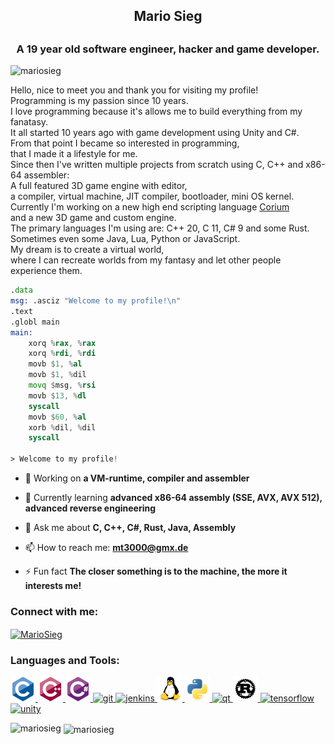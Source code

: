 <h2 align="center">Mario Sieg<h2>
<h3 align="center">A 19 year old software engineer, hacker and game developer.</h3>

<p align="left"> <img src="https://komarev.com/ghpvc/?username=mariosieg&label=Profile%20views&color=0e75b6&style=flat" alt="mariosieg" /> </p>

Hello, nice to meet you and thank you for visiting my profile!<br>
Programming is my passion since 10 years.<br>
I love programming because it's allows me to build everything from my fanatasy.<br>
It all started 10 years ago with game development using Unity and C#.<br>
From that point I became so interested in programming,<br>
that I made it a lifestyle for me.<br>
Since then I've written multiple projects from scratch using C, C++ and x86-64 assembler:<br>
A full featured 3D game engine with editor,<br>
a compiler, virtual machine, JIT compiler, bootloader, mini OS kernel.<br>
Currently I'm working on a new high end scripting language [Corium](https://github.com/MarioSieg/Corium)<br>
and a new 3D game and custom engine.<br>
The primary languages I'm using are: C++ 20, C 11, C# 9 and some Rust.<br>
Sometimes even some Java, Lua, Python or JavaScript.<br>
My dream is to create a virtual world,<br>
where I can recreate worlds from my fantasy and let other people experience them.<br>
```asm
.data
msg: .asciz "Welcome to my profile!\n"
.text
.globl main
main:
    xorq %rax, %rax
    xorq %rdi, %rdi
    movb $1, %al
    movb $1, %dil
    movq $msg, %rsi
    movb $13, %dl
    syscall
    movb $60, %al
    xorb %dil, %dil
    syscall

> Welcome to my profile!
```

- 🔭 Working on **a VM-runtime, compiler and assembler**

- 🌱 Currently learning **advanced x86-64 assembly (SSE, AVX, AVX 512), advanced reverse engineering**

- 💬 Ask me about **C, C++, C#, Rust, Java, Assembly**

- 📫 How to reach me: **mt3000@gmx.de**

- ⚡ Fun fact **The closer something is to the machine, the more it interests me!**

<h3 align="left">Connect with me:</h3>
<p align="left">
<a href="https://linkedin.com/in/MarioSieg" target="blank"><img align="center" src="https://cdn.jsdelivr.net/npm/simple-icons@3.0.1/icons/linkedin.svg" alt="MarioSieg" height="30" width="40" /></a>
</p>

<h3 align="left">Languages and Tools:</h3>
<p align="left"> <a href="https://www.cprogramming.com/" target="_blank"> <img src="https://raw.githubusercontent.com/devicons/devicon/master/icons/c/c-original.svg" alt="c" width="40" height="40"/> </a> <a href="https://www.w3schools.com/cpp/" target="_blank"> <img src="https://raw.githubusercontent.com/devicons/devicon/master/icons/cplusplus/cplusplus-original.svg" alt="cplusplus" width="40" height="40"/> </a> <a href="https://www.w3schools.com/cs/" target="_blank"> <img src="https://raw.githubusercontent.com/devicons/devicon/master/icons/csharp/csharp-original.svg" alt="csharp" width="40" height="40"/> </a> <a href="https://git-scm.com/" target="_blank"> <img src="https://www.vectorlogo.zone/logos/git-scm/git-scm-icon.svg" alt="git" width="40" height="40"/> </a> <a href="https://www.jenkins.io" target="_blank"> <img src="https://www.vectorlogo.zone/logos/jenkins/jenkins-icon.svg" alt="jenkins" width="40" height="40"/> </a> <a href="https://www.linux.org/" target="_blank"> <img src="https://raw.githubusercontent.com/devicons/devicon/master/icons/linux/linux-original.svg" alt="linux" width="40" height="40"/> </a> <a href="https://www.python.org" target="_blank"> <img src="https://raw.githubusercontent.com/devicons/devicon/master/icons/python/python-original.svg" alt="python" width="40" height="40"/> </a> <a href="https://www.qt.io/" target="_blank"> <img src="https://upload.wikimedia.org/wikipedia/commons/0/0b/Qt_logo_2016.svg" alt="qt" width="40" height="40"/> </a> <a href="https://www.rust-lang.org" target="_blank"> <img src="https://raw.githubusercontent.com/devicons/devicon/master/icons/rust/rust-plain.svg" alt="rust" width="40" height="40"/> </a> <a href="https://www.tensorflow.org" target="_blank"> <img src="https://www.vectorlogo.zone/logos/tensorflow/tensorflow-icon.svg" alt="tensorflow" width="40" height="40"/> </a> <a href="https://unity.com/" target="_blank"> <img src="https://www.vectorlogo.zone/logos/unity3d/unity3d-icon.svg" alt="unity" width="40" height="40"/> </a> </p>

<p><img align="left" src="https://github-readme-stats.vercel.app/api/top-langs?username=mariosieg&show_icons=true&locale=en&layout=compact" alt="mariosieg" /></p>

<p>&nbsp;<img align="center" src="https://github-readme-stats.vercel.app/api?username=mariosieg&show_icons=true&locale=en" alt="mariosieg" /></p>
